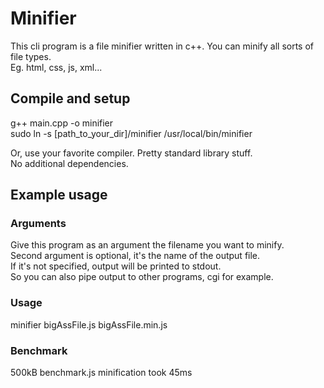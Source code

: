 # Minifier  
This cli program is a file minifier written in c++. You can minify all sorts of file types.  
Eg. html, css, js, xml...  
  
## Compile and setup 
g++ main.cpp -o minifier  
sudo ln -s [path_to_your_dir]/minifier /usr/local/bin/minifier  
  
Or, use your favorite compiler. Pretty standard library stuff.  
No additional dependencies.
  
## Example usage  
### Arguments  
Give this program as an argument the filename you want to minify.  
Second argument is optional, it's the name of the output file.  
If it's not specified, output will be printed to stdout.  
So you can also pipe output to other programs, cgi for example.  
  
### Usage  
minifier bigAssFile.js bigAssFile.min.js  
  
### Benchmark  
500kB benchmark.js minification took 45ms
